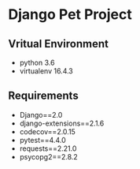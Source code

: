 
# Django Pet Project

## Vritual Environment

- python 3.6
- virtualenv 16.4.3

## Requirements

- Django==2.0
- django-extensions==2.1.6
- codecov==2.0.15
- pytest==4.4.0
- requests==2.21.0
- psycopg2==2.8.2
